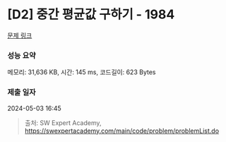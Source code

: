 # [D2] 중간 평균값 구하기 - 1984 

[문제 링크](https://swexpertacademy.com/main/code/problem/problemDetail.do?contestProbId=AV5Pw_-KAdcDFAUq) 

### 성능 요약

메모리: 31,636 KB, 시간: 145 ms, 코드길이: 623 Bytes

### 제출 일자

2024-05-03 16:45



> 출처: SW Expert Academy, https://swexpertacademy.com/main/code/problem/problemList.do